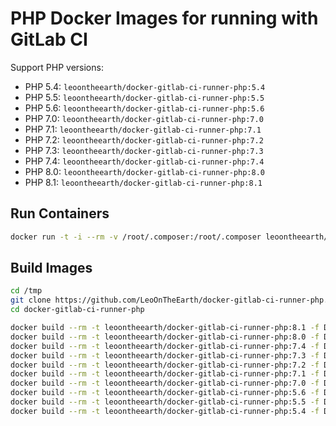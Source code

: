 PHP Docker Images for running with GitLab CI
============================================

Support PHP versions:

- PHP 5.4: `leoontheearth/docker-gitlab-ci-runner-php:5.4`
- PHP 5.5: `leoontheearth/docker-gitlab-ci-runner-php:5.5`
- PHP 5.6: `leoontheearth/docker-gitlab-ci-runner-php:5.6`
- PHP 7.0: `leoontheearth/docker-gitlab-ci-runner-php:7.0`
- PHP 7.1: `leoontheearth/docker-gitlab-ci-runner-php:7.1`
- PHP 7.2: `leoontheearth/docker-gitlab-ci-runner-php:7.2`
- PHP 7.3: `leoontheearth/docker-gitlab-ci-runner-php:7.3`
- PHP 7.4: `leoontheearth/docker-gitlab-ci-runner-php:7.4`
- PHP 8.0: `leoontheearth/docker-gitlab-ci-runner-php:8.0`
- PHP 8.1: `leoontheearth/docker-gitlab-ci-runner-php:8.1`

## Run Containers

```bash
docker run -t -i --rm -v /root/.composer:/root/.composer leoontheearth/docker-gitlab-ci-runner-php:7.2 bash
```

## Build Images

```bash
cd /tmp
git clone https://github.com/LeoOnTheEarth/docker-gitlab-ci-runner-php.git
cd docker-gitlab-ci-runner-php

docker build --rm -t leoontheearth/docker-gitlab-ci-runner-php:8.1 -f Dockerfile_81 ./
docker build --rm -t leoontheearth/docker-gitlab-ci-runner-php:8.0 -f Dockerfile_80 ./
docker build --rm -t leoontheearth/docker-gitlab-ci-runner-php:7.4 -f Dockerfile_74 ./
docker build --rm -t leoontheearth/docker-gitlab-ci-runner-php:7.3 -f Dockerfile_73 ./
docker build --rm -t leoontheearth/docker-gitlab-ci-runner-php:7.2 -f Dockerfile_72 ./
docker build --rm -t leoontheearth/docker-gitlab-ci-runner-php:7.1 -f Dockerfile_71 ./
docker build --rm -t leoontheearth/docker-gitlab-ci-runner-php:7.0 -f Dockerfile_70 ./
docker build --rm -t leoontheearth/docker-gitlab-ci-runner-php:5.6 -f Dockerfile_56 ./
docker build --rm -t leoontheearth/docker-gitlab-ci-runner-php:5.5 -f Dockerfile_55 ./
docker build --rm -t leoontheearth/docker-gitlab-ci-runner-php:5.4 -f Dockerfile_54 ./
```
